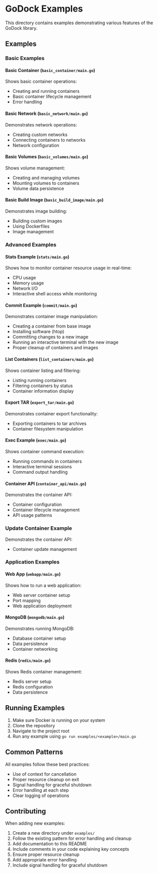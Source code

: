 # GoDock Examples

This directory contains examples demonstrating various features of the GoDock library.

## Examples

### Basic Examples

#### Basic Container (`basic_container/main.go`)
Shows basic container operations:
- Creating and running containers
- Basic container lifecycle management
- Error handling

#### Basic Network (`basic_network/main.go`)
Demonstrates network operations:
- Creating custom networks
- Connecting containers to networks
- Network configuration

#### Basic Volumes (`basic_volumes/main.go`)
Shows volume management:
- Creating and managing volumes
- Mounting volumes to containers
- Volume data persistence

#### Basic Build Image (`basic_build_image/main.go`)
Demonstrates image building:
- Building custom images
- Using Dockerfiles
- Image management

### Advanced Examples

#### Stats Example (`stats/main.go`)
Shows how to monitor container resource usage in real-time:
- CPU usage
- Memory usage
- Network I/O
- Interactive shell access while monitoring

#### Commit Example (`commit/main.go`)
Demonstrates container image manipulation:
- Creating a container from base image
- Installing software (htop)
- Committing changes to a new image
- Running an interactive terminal with the new image
- Proper cleanup of containers and images

#### List Containers (`list_containers/main.go`)
Shows container listing and filtering:
- Listing running containers
- Filtering containers by status
- Container information display

#### Export TAR (`export_tar/main.go`)
Demonstrates container export functionality:
- Exporting containers to tar archives
- Container filesystem manipulation

#### Exec Example (`exec/main.go`)
Shows container command execution:
- Running commands in containers
- Interactive terminal sessions
- Command output handling

#### Container API (`container_api/main.go`)
Demonstrates the container API:
- Container configuration
- Container lifecycle management
- API usage patterns

### Update Container Example
Demonstrates the container API:
- Container update management

### Application Examples

#### Web App (`webapp/main.go`)
Shows how to run a web application:
- Web server container setup
- Port mapping
- Web application deployment

#### MongoDB (`mongodb/main.go`)
Demonstrates running MongoDB:
- Database container setup
- Data persistence
- Container networking

#### Redis (`redis/main.go`)
Shows Redis container management:
- Redis server setup
- Redis configuration
- Data persistence

## Running Examples

1. Make sure Docker is running on your system
2. Clone the repository
3. Navigate to the project root
4. Run any example using `go run examples/<example>/main.go`

## Common Patterns

All examples follow these best practices:
- Use of context for cancellation
- Proper resource cleanup on exit
- Signal handling for graceful shutdown
- Error handling at each step
- Clear logging of operations

## Contributing

When adding new examples:
1. Create a new directory under `examples/`
2. Follow the existing pattern for error handling and cleanup
3. Add documentation to this README
4. Include comments in your code explaining key concepts
5. Ensure proper resource cleanup
6. Add appropriate error handling
7. Include signal handling for graceful shutdown 